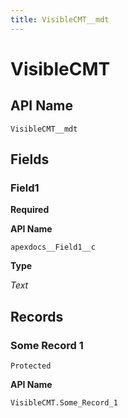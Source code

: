 ```yaml
---
title: VisibleCMT__mdt
---
```


# VisibleCMT

## API Name
`VisibleCMT__mdt`

## Fields
### Field1
**Required**

**API Name**

`apexdocs__Field1__c`

**Type**

*Text*

## Records
### Some Record 1

`Protected`

**API Name**

`VisibleCMT.Some_Record_1`